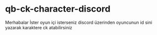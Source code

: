 # qb-ck-character-discord
Merhabalar 
İster oyun içi isterseniz discord üzerinden oyuncunun id sini yazarak karaktere ck atabilirsiniz 
